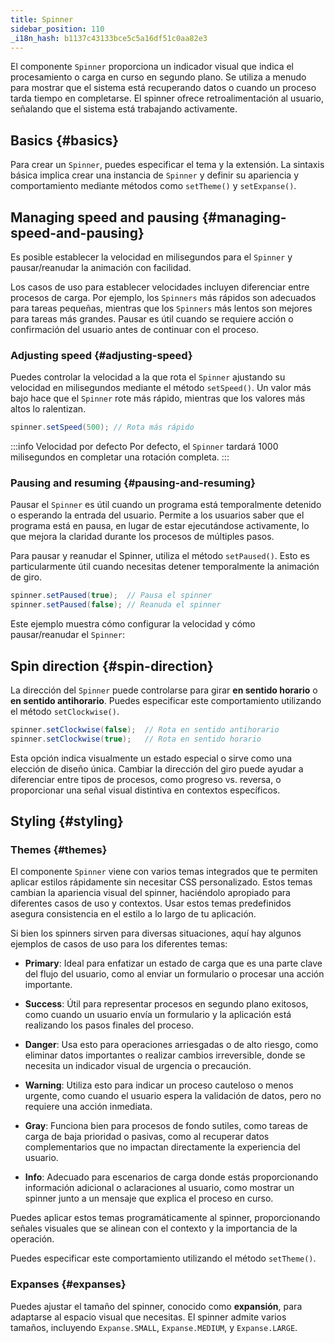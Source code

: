 ```yaml
---
title: Spinner
sidebar_position: 110
_i18n_hash: b1137c43133bce5c5a16df51c0aa82e3
---
```

<DocChip chip="shadow" />
<DocChip chip="name" label="dwc-spinner" />
<DocChip chip='since' label='24.10' />
<JavadocLink type="spinner" location="com/webforj/component/spinner/Spinner" top='true'/>

El componente `Spinner` proporciona un indicador visual que indica el procesamiento o carga en curso en segundo plano. Se utiliza a menudo para mostrar que el sistema está recuperando datos o cuando un proceso tarda tiempo en completarse. El spinner ofrece retroalimentación al usuario, señalando que el sistema está trabajando activamente.

## Basics {#basics}

Para crear un `Spinner`, puedes especificar el tema y la extensión. La sintaxis básica implica crear una instancia de `Spinner` y definir su apariencia y comportamiento mediante métodos como `setTheme()` y `setExpanse()`.

<ComponentDemo 
path='/webforj/spinnerdemo?' 
javaE='https://raw.githubusercontent.com/webforj/webforj-documentation/refs/heads/main/src/main/java/com/webforj/samples/views/spinner/SpinnerDemoView.java'
cssURL='/css/spinnerstyles/spinnerdemo.css'
height = '225px'
/>

## Managing speed and pausing {#managing-speed-and-pausing}

Es posible establecer la velocidad en milisegundos para el `Spinner` y pausar/reanudar la animación con facilidad.

Los casos de uso para establecer velocidades incluyen diferenciar entre procesos de carga. Por ejemplo, los `Spinners` más rápidos son adecuados para tareas pequeñas, mientras que los `Spinners` más lentos son mejores para tareas más grandes. Pausar es útil cuando se requiere acción o confirmación del usuario antes de continuar con el proceso.

### Adjusting speed {#adjusting-speed}

Puedes controlar la velocidad a la que rota el `Spinner` ajustando su velocidad en milisegundos mediante el método `setSpeed()`. Un valor más bajo hace que el `Spinner` rote más rápido, mientras que los valores más altos lo ralentizan.

```java
spinner.setSpeed(500); // Rota más rápido
```

:::info Velocidad por defecto
Por defecto, el `Spinner` tardará 1000 milisegundos en completar una rotación completa.
:::

### Pausing and resuming {#pausing-and-resuming}

Pausar el `Spinner` es útil cuando un programa está temporalmente detenido o esperando la entrada del usuario. Permite a los usuarios saber que el programa está en pausa, en lugar de estar ejecutándose activamente, lo que mejora la claridad durante los procesos de múltiples pasos.

Para pausar y reanudar el Spinner, utiliza el método `setPaused()`. Esto es particularmente útil cuando necesitas detener temporalmente la animación de giro.

```java
spinner.setPaused(true);  // Pausa el spinner
spinner.setPaused(false); // Reanuda el spinner
```

Este ejemplo muestra cómo configurar la velocidad y cómo pausar/reanudar el `Spinner`:

<ComponentDemo 
path='/webforj/spinnerspeeddemo?'  
javaE='https://raw.githubusercontent.com/webforj/webforj-documentation/refs/heads/main/src/main/java/com/webforj/samples/views/spinner/SpinnerSpeedDemoView.java'
cssURL='/css/spinnerstyles/spinnerspeeddemo.css'
height = '150px'
/>

## Spin direction {#spin-direction}

La dirección del `Spinner` puede controlarse para girar **en sentido horario** o **en sentido antihorario**. Puedes especificar este comportamiento utilizando el método `setClockwise()`.

```java
spinner.setClockwise(false);  // Rota en sentido antihorario
spinner.setClockwise(true);   // Rota en sentido horario
```

Esta opción indica visualmente un estado especial o sirve como una elección de diseño única. Cambiar la dirección del giro puede ayudar a diferenciar entre tipos de procesos, como progreso vs. reversa, o proporcionar una señal visual distintiva en contextos específicos.

<ComponentDemo 
path='/webforj/spinnerdirectiondemo?' 
javaE='https://raw.githubusercontent.com/webforj/webforj-documentation/refs/heads/main/src/main/java/com/webforj/samples/views/spinner/SpinnerDirectionDemoView.java'
height = '150px'
/>

## Styling {#styling}

### Themes {#themes}

El componente `Spinner` viene con varios temas integrados que te permiten aplicar estilos rápidamente sin necesitar CSS personalizado. Estos temas cambian la apariencia visual del spinner, haciéndolo apropiado para diferentes casos de uso y contextos. Usar estos temas predefinidos asegura consistencia en el estilo a lo largo de tu aplicación.

Si bien los spinners sirven para diversas situaciones, aquí hay algunos ejemplos de casos de uso para los diferentes temas:

- **Primary**: Ideal para enfatizar un estado de carga que es una parte clave del flujo del usuario, como al enviar un formulario o procesar una acción importante.
  
- **Success**: Útil para representar procesos en segundo plano exitosos, como cuando un usuario envía un formulario y la aplicación está realizando los pasos finales del proceso.
  
- **Danger**: Usa esto para operaciones arriesgadas o de alto riesgo, como eliminar datos importantes o realizar cambios irreversible, donde se necesita un indicador visual de urgencia o precaución.
  
- **Warning**: Utiliza esto para indicar un proceso cauteloso o menos urgente, como cuando el usuario espera la validación de datos, pero no requiere una acción inmediata.

- **Gray**: Funciona bien para procesos de fondo sutiles, como tareas de carga de baja prioridad o pasivas, como al recuperar datos complementarios que no impactan directamente la experiencia del usuario.
  
- **Info**: Adecuado para escenarios de carga donde estás proporcionando información adicional o aclaraciones al usuario, como mostrar un spinner junto a un mensaje que explica el proceso en curso.

Puedes aplicar estos temas programáticamente al spinner, proporcionando señales visuales que se alinean con el contexto y la importancia de la operación.

Puedes especificar este comportamiento utilizando el método `setTheme()`.

<ComponentDemo 
path='/webforj/spinnerthemedemo?' 
javaE='https://raw.githubusercontent.com/webforj/webforj-documentation/refs/heads/main/src/main/java/com/webforj/samples/views/spinner/SpinnerThemeDemoView.java'
cssURL='/css/spinnerstyles/spinnerthemedemo.css'
height = '100px'
/>

### Expanses {#expanses}

Puedes ajustar el tamaño del spinner, conocido como **expansión**, para adaptarse al espacio visual que necesitas. El spinner admite varios tamaños, incluyendo `Expanse.SMALL`, `Expanse.MEDIUM`, y `Expanse.LARGE`.

<ComponentDemo 
path= '/webforj/spinnerexpansedemo?' 
javaE='https://raw.githubusercontent.com/webforj/webforj-documentation/refs/heads/main/src/main/java/com/webforj/samples/views/spinner/SpinnerExpanseDemoView.java'
cssURL='/css/spinnerstyles/spinnerexpansedemo.css'
height = '100px'
/>

<TableBuilder name="Spinner" />
